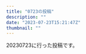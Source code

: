 ```yaml
---
title: "0723の投稿"
description: ""
date: "2023-07-23T15:21:47Z"
thumbnail: ""
---
```

20230723に行った投稿です。
<!--more-->

